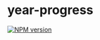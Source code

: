 # year-progress

[![NPM version](https://img.shields.io/npm/v/@letsandeepio/year-progress.svg?style=flat)](https://npmjs.com/package/@letsandeepio/year-progress)
